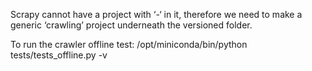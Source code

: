 Scrapy cannot have a project with ‘-‘ in it, therefore we need to make a generic ‘crawling’ project underneath the versioned folder.

To run the crawler offline test:
/opt/miniconda/bin/python tests/tests_offline.py -v

